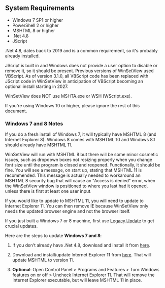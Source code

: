 ## System Requirements

- Windows 7 SP1 or higher
- PowerShell 2 or higher
- MSHTML 8 or higher
- .Net 4.8
- JScript

.Net 4.8, dates back to 2019 and is a common requirement, so it's probably already installed.

JScript is built in and Windows does not provide a user option to disable or remove it, so it should be present. Previous versions of WinSetView used VBScript. As of version 3.1.0, all VBScript code has been replaced with JScript code in WinSetView in anticipation of VBScript becoming an optional install starting in 2027.

WinSetView does NOT use MSHTA.exe or WSH (WScript.exe).

If you're using Windows 10 or higher, please ignore the rest of this document.

### Windows 7 and 8 Notes

If you do a fresh install of Windows 7, it will typically have MSHTML 8 (and Internet Explorer 8). Windows 8 comes with MSHTML 10 and Windows 8.1 should already have MSHTML 11.

WinSetView will run with MSHTML 8 but there will be some minor cosmetic issues, such as dropdown boxes not resizing properly when you change font size until the program is closed and reopened. Functionally, it should be fine. You will see a message, on start up, stating that MSHTML 11 is recommended. This message is actually needed to workaround an MSHTML 8 security bug that will cause an "Access is denied" error, when the WinSetView window is positioned to where you last had it opened, unless there is first at least one user input.

If you would like to update to MSHTML 11, you will need to update to Internet Explorer 11. You can then remove IE because WinSetView only needs the updated browser engine and not the browser itself.

If you just built a Windows 7 or 8 machine, first use [Legacy Update](https://legacyupdate.net/) to get crucial updates.

Here are the steps to update **Windows 7 and 8**:

1. If you don't already have .Net 4.8, download and install it from [here](https://support.microsoft.com/en-us/topic/microsoft-net-framework-4-8-offline-installer-for-windows-9d23f658-3b97-68ab-d013-aa3c3e7495e0).


2. Download and install/update Internet Explorer 11 from [here](https://www.microsoft.com/en-us/download/internet-explorer). That will update MSHTML to version 11.


3. **Optional**: Open Control Panel > Programs and Features > Turn Windows features on or off > Uncheck Internet Explorer 11. That will remove the Internet Explorer executable, but will leave MSHTML 11 in place.
